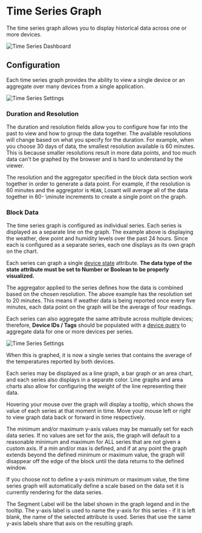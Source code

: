 # Time Series Graph

The time series graph allows you to display historical data across one or more devices.

![Time Series Dashboard](/images/dashboards/time-series-dashboard.png "Time Series Dashboard")

## Configuration

Each time series graph provides the ability to view a single device or an aggregate over many devices from a single application.

![Time Series Settings](/images/dashboards/time-series-settings.png "Time Series Settings")

### Duration and Resolution

The duration and resolution fields allow you to configure how far into the past to view and how to group the data together. The available resolutions will change based on what you specify for the duration. For example, when you choose 30 days of data, the smallest resolution available is 60 minutes. This is because smaller resolutions result in more data points, and too much data can't be graphed by the browser and is hard to understand by the viewer.

The resolution and the aggregator specified in the block data section work together in order to generate a data point. For example, if the resolution is 60 minutes and the aggregator is `MEAN`, Losant will average all of the data together in 60- \minute increments to create a single point on the graph.

### Block Data

The time series graph is configured as individual series. Each series is displayed as a separate line on the graph. The example above is displaying the weather, dew point and humidity levels over the past 24 hours. Since each is configured as a separate series, each one displays as its own graph on the chart.

Each series can graph a single [device state](/devices/state) attribute. **The data type of the state attribute must be set to Number or Boolean to be properly visualized.**

The aggregator applied to the series defines how the data is combined based on the chosen resolution. The above example has the resolution set to 20 minutes. This means if weather data is being reported once every five minutes, each data point on the graph will be the average of four readings.

Each series can also aggregate the same attribute across multiple devices; therefore, **Device IDs / Tags** should be populated with a [device query](/devices/device-queries) to aggregate data for one or more devices per series.

![Time Series Settings](/images/dashboards/time-series-settings-tags.png "Time Series Settings")

When this is graphed, it is now a single series that contains the average of the temperatures reported by both devices.

Each series may be displayed as a line graph, a bar graph or an area chart, and each series also displays in a separate color. Line graphs and area charts also allow for configuring the weight of the line representing their data.

Hovering your mouse over the graph will display a tooltip, which shows the value of each series at that moment in time. Move your mouse left or right to view graph data back or forward in time respectively.

The minimum and/or maximum y-axis values may be manually set for each data series. If no values are set for the axis, the graph will default to a reasonable minimum and maximum for ALL series that are not given a custom axis. If a min and/or max is defined, and if at any point the graph extends beyond the defined minimum or maximum value, the graph will disappear off the edge of the block until the data returns to the defined window.

If you choose not to define a y-axis minimum or maximum value, the time series graph will automatically define a scale based on the data set it is currently rendering for the data series.

The Segment Label will be the label shown in the graph legend and in the tooltip. The y-axis label is used to name the y-axis for this series - if it is left blank, the name of the selected attribute is used.  Series that use the same y-axis labels share that axis on the resulting graph.
